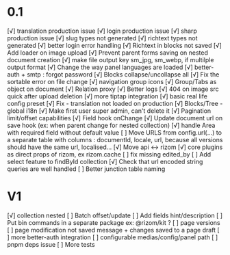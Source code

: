 # 0.1
[√] translation production issue
[√] login production issue
[√] sharp production issue
[√] slug types not generated
[√] richtext types not generated
[√] better login error handling
[√] Richtext in blocks not saved
[√] Add loader on image upload
[√] Prevent parent forms saving on nested document creation
[√] make file output key sm_jpg, sm_webp, if multilple output format
[√] Change the way panel languages are loaded
[√] better-auth + smtp : forgot password
[√] Blocks collapse/uncollapse all
[√] Fix the sortable error on file change
[√] navigation group icons
[√] Group/Tabs as object on document
[√] Relation proxy 
[√] Better logs
[√] 404 on image src quick after upload deletion
[√] more tiptap integration
[√] basic real life config preset
[√] Fix - translation not loaded on production
[√] Blocks/Tree - global i18n
[√] Make first user super admin, can't delete it 
[√] Pagination limit/offset capabilities
[√] Field hook onChange
[√] Update document url on save hook (ex: when parent change for nested collection)
[√] handle Area with required field without default value
[ ] Move URLS from config.url(...) to a separate table  with columns : documentId, locale, url, because all versions should have the same url, localised...
[√] Move api <-> rizom
[√] core plugins as direct props of rizom, ex rizom.cache
[ ] fix missing edited_by
[ ] Add select feature to findById collection
[√] Check that url encoded string queries are well handled
[ ] Better junction table naming

# V1
[√] collection nested
[ ] Batch offset/update
[ ] Add fields hint/description
[ ] Put bin commands in a separate package ex: @rizom/kit ?
[ ] page versions
[ ] page modification not saved message + changes saved to a page draft
[ ] more better-auth integration
[ ] configurable medias/config/panel path
[ ] pnpm deps issue
[ ] More tests